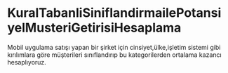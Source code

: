# KuralTabanliSiniflandirmailePotansiyelMusteriGetirisiHesaplama
Mobil uygulama satışı yapan bir şirket için cinsiyet,ülke,işletim sistemi gibi kırılımlara göre müşterileri sınıflandırıp bu kategorilerden ortalama kazancı hesaplıyoruz.
